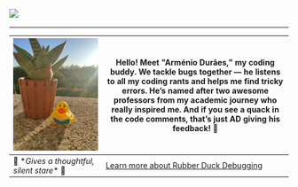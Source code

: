 <a target="_blank" href="https://www.linkedin.com/in/dmoreiraribeiro/"> <img src="https://img.shields.io/badge/linkedin-%230077B5.svg?&style=for-the-badge&logo=linkedin&logoColor=white" /> </a>

---

| ![Rubberduck](images/rubberduck.jpg) | Hello! Meet "Arménio Durães," my coding buddy. We tackle bugs together — he listens to all my coding rants and helps me find tricky errors. He’s named after two awesome professors from my academic journey who really inspired me. And if you see a quack in the code comments, that’s just AD giving his feedback! 🦆 |
|--------------------------------------|----------------------------------------------------------------------------------------------------------------------------------------------------|
| 🦆 \**Gives a thoughtful, silent stare*\* 🦆 | [Learn more about Rubber Duck Debugging](https://rubberduckdebugging.com/) |